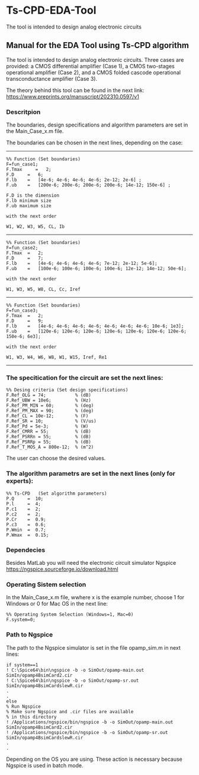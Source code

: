 # Ts-CPD-EDA-Tool
The tool is intended to design analog electronic circuits

## Manual for the EDA Tool using Ts-CPD algorithm


The tool is intended to design analog electronic circuits. Three cases are provided: a CMOS differential amplifier (Case 1), a CMOS two-stages operational amplifier (Case 2), and a CMOS folded cascode operational transconductance amplifier (Case 3). 

The theory behind this tool can be found in the next link:
https://www.preprints.org/manuscript/202310.0597/v1

### Descritpion

 The boundaries, design specifications and algorithm parameters are set in the Main_Case_x.m file.

 The boundaries can be chosen in the next lines, depending on the case:

----------
```
%% Function (Set boundaries)
F=fun_case1;
F.Tmax     =   2;
F.D     =   6;
F.lb    =   [4e-6; 4e-6; 4e-6; 4e-6; 2e-12; 2e-6] ;
F.ub    =   [200e-6; 200e-6; 200e-6; 200e-6; 14e-12; 150e-6] ;

F.D is the dimension
F.lb minimum size
F.ub maximum size

with the next order

W1, W2, W3, W5, CL, Ib
```
----------
```
%% Function (Set boundaries)
F=fun_case2;
F.Tmax  =   2;
F.D     =   7;
F.lb    =   [4e-6; 4e-6; 4e-6; 4e-6; 7e-12; 2e-12; 5e-6];
F.ub    =   [100e-6; 100e-6; 100e-6; 100e-6; 12e-12; 14e-12; 50e-6];

with the next order

W1, W3, W5, W8, CL, Cc, Iref
```
----------
```
%% Function (Set boundaries)
F=fun_case3;
F.Tmax  =   2;
F.D     =   9;
F.lb    =   [4e-6; 4e-6; 4e-6; 4e-6; 4e-6; 4e-6; 4e-6; 10e-6; 1e3];
F.ub    =   [120e-6; 120e-6; 120e-6; 120e-6; 120e-6; 120e-6; 120e-6; 150e-6; 6e3];

with the next order

W1, W3, W4, W6, W8, W1, W15, Iref, Re1
```
----------

### The specitication for the circuit are set the next lines:
```
%% Desing criteria (Set design specifications)
F.Ref_OLG = 74;           % (dB)
F.Ref_UBW = 10e6;         % (Hz)
F.Ref_PM_MIN = 60;        % (deg)
F.Ref_PM_MAX = 90;        % (deg)
F.Ref_CL = 10e-12;        % (F)
F.Ref_SR = 10;            % (V/us)
F.Ref_Pd = 5e-3;          % (W)
F.Ref_CMRR = 55;          % (dB)
F.Ref_PSRRn = 55;         % (dB)
F.Ref_PSRRp = 55;         % (dB)
F.Ref_T_MOS_A = 800e-12;  % (m^2)
```
The user can choose the desired values.

### The algorithm parametrs are set in the next lines (only for experts):
```
%% Ts-CPD   (Set algorithm parameters)
P.Q     =  10;
P.l     =  4;
P.c1    =  2;
P.c2    =  2;
P.Cr    =  0.9;
P.c3    =  0.6;
P.Wmin  =  0.7;
P.Wmax  =  0.15;
```
### Dependecies
Besides MatLab you will need the electronic circuit simulator Ngspice
https://ngspice.sourceforge.io/download.html

### Operating Sistem selection

In the Main_Case_x.m file, wwhere x is the example number, choose 1 for Windows or 0 for Mac OS in the next line:
```
%% Operating System Selection (Windows=1, Mac=0)
F.system=0;
```
### Path to Ngspice

The path to the Ngspice simulator is set in the file opamp_sim.m in next lines:
```
if system==1
! C:\Spice64\bin\ngspice -b -o SimOut/opamp-main.out  SimIn/opamp4BsimCard2.cir
! C:\Spice64\bin\ngspice -b -o SimOut/opamp-sr.out    SimIn/opamp4BsimCardslewR.cir
.
.
else
% Run Ngspice
% Make sure Ngspice and .cir files are available
% in this directory
! /Applications/ngspice/bin/ngspice -b -o SimOut/opamp-main.out  SimIn/opamp4BsimCard2.cir
! /Applications/ngspice/bin/ngspice -b -o SimOut/opamp-sr.out    SimIn/opamp4BsimCardslewR.cir
.
.
```
Depending on the OS you are using. These action is necessary because Ngspice is used in batch mode.

